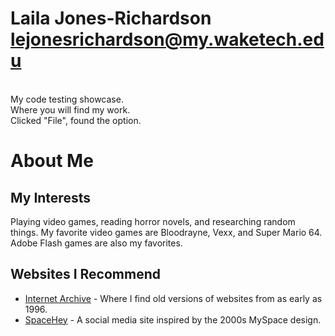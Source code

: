 # Laila Jones-Richardson lejonesrichardson@my.waketech.edu
  <br>My code testing showcase.
  <br>Where you will find my work.
  <br>Clicked "File", found the option.

# About Me
## My Interests
Playing video games, reading horror novels, and researching random things. My favorite video games are Bloodrayne, Vexx, and Super Mario 64. Adobe Flash games are also my favorites.
## Websites I Recommend
- [Internet Archive](web.archive.org) - Where I find old versions of websites from as early as 1996.
- [SpaceHey](spacehey.com) - A social media site inspired by the 2000s MySpace design.


<!--
**SmileTymeY2K5/SmileTymeY2K5** is a ✨ _special_ ✨ repository because its `README.md` (this file) appears on your GitHub profile.

Here are some ideas to get you started:

- 🔭 I’m currently working on ...
- 🌱 I’m currently learning ...
- 👯 I’m looking to collaborate on ...
- 🤔 I’m looking for help with ...
- 💬 Ask me about ...
- 📫 How to reach me: ...
- 😄 Pronouns: ...
- ⚡ Fun fact: ...
-->
